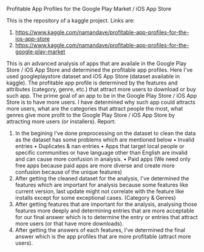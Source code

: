 Profitable App Profiles for the Google Play Market / iOS App Store

This is the repository of a kaggle project. 
Links are: 
  1) https://www.kaggle.com/namandave/profitable-app-profiles-for-the-ios-app-store
  2) https://www.kaggle.com/namandave/profitable-app-profiles-for-the-google-play-market
  

This is an advanced analysis of apps that are availale in the Google Play Store / iOS App Store and determined the profitable app profiles. Here I've used googleplaystore dataset and iOS App Store (dataset available in kaggle). The profitable app profile is determined by the features and attributes (category, genre, etc.) that attract more users to download or buy such app. The prime goal of an app to be in the Google Play Store / iOS App Store is to have more users. I have determined why such app could attracts more users, what are the categories that attract people the most, what genres give more profit to the Google Play Store / iOS App Store by attracting more users (or installers).
Report:
  1.	In the begining I've done preprocessing on the dataset to clean the data as the dataset has some problems which are mentioned below
    •	Invalid entries
    •	Duplicates & nan entries
    •	Apps that target local people or specific communities or have language other than English are invalid and can cause more confusion in analysis.
    •	Paid apps (We need only free apps because paid apps are more diverse and create more confusion because of the unique features)
  2.	After getting the cleaned dataset for the analysis, I've determined the features which are important for analysis because some features like current version, last update might not correlate with the feature like installs except for some exceptional cases. (Category & Genres)
  3.	After getting features that are important for the analysis, analysing those features more deeply and determining entries that are more acceptable for our final answer which is to determine the entry or entries that attract more users (or that have more downloads).
  4.	After getting the answers of each features, I've determined the final answer which is the app profiles that are more profitable (attract more users).

